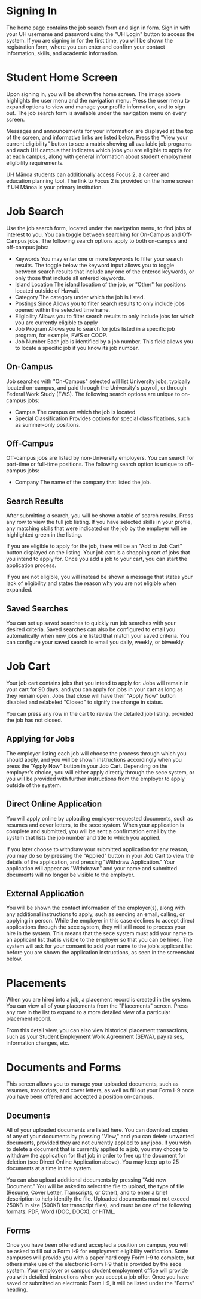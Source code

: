# Signing In

The home page contains the job search form and sign in form.  Sign in with your UH username and password using the "UH Login" button to access the system.  If you are signing in for the first time, you will be shown the registration form, where you can enter and confirm your contact information, skills, and academic information.

# Student Home Screen

Upon signing in, you will be shown the home screen.  The image above highlights the user menu and the navigation menu.  Press the user menu to expand options to view and manage your profile information, and to sign out.  The job search form is available under the navigation menu on every screen.

Messages and announcements for your information are displayed at the top of the screen, and informative links are listed below.  Press the "View your current eligibility" button to see a matrix showing all available job programs and each UH campus that indicates which jobs you are eligible to apply for at each campus, along with general information about student employment eligibility requirements.

UH Mānoa students can additionally access Focus 2, a career and education planning tool.  The link to Focus 2 is provided on the home screen if UH Mānoa is your primary institution.

# Job Search

Use the job search form, located under the navigation menu, to find jobs of interest to you.  You can toggle between searching for On-Campus and Off-Campus jobs.  The following search options apply to both on-campus and off-campus jobs:

* Keywords
    You may enter one or more keywords to filter your search results.  The toggle below the keyword input allows you to toggle between search results that include any one of the entered keywords, or only those that include all entered keywords.
* Island Location
    The island location of the job, or "Other" for positions located outside of Hawaii.
* Category
    The category under which the job is listed. 
* Postings Since
    Allows you to filter search results to only include jobs opened within the selected timeframe.
* Eligibility
    Allows you to filter search results to only include jobs for which you are currently eligible to apply
* Job Program
    Allows you to search for jobs listed in a specific job program, for example, FWS or COOP.
* Job Number 
    Each job is identified by a job number.  This field allows you to locate a specific job if you know its job number. 

## On-Campus

Job searches with "On-Campus" selected will list University jobs, typically located on-campus, and paid through the University's payroll, or through Federal Work Study (FWS).  The following search options are unique to on-campus jobs:

* Campus
    The campus on which the job is located.
* Special Classification
    Provides options for special classifications, such as summer-only positions.

## Off-Campus

Off-campus jobs are listed by non-University employers.  You can search for part-time or full-time positions.  The following search option is unique to off-campus jobs:

* Company
    The name of the company that listed the job.

## Search Results

After submitting a search, you will be shown a table of search results.  Press any row to view the full job listing.  If you have selected skills in your profile, any matching skills that were indicated on the job by the employer will be highlighted green in the listing.

If you are eligible to apply for the job, there will be an "Add to Job Cart" button displayed on the listing.  Your job cart is a shopping cart of jobs that you intend to apply for.  Once you add a job to your cart, you can start the application process.  

If you are not eligible, you will instead be shown a message that states your lack of eligibility and states the reason why you are not eligible when expanded.

## Saved Searches

You can set up saved searches to quickly run job searches with your desired criteria.  Saved searches can also be configured to email you automatically when new jobs are listed that match your saved criteria.  You can configure your saved search to email you daily, weekly, or biweekly.

# Job Cart

Your job cart contains jobs that you intend to apply for.  Jobs will remain in your cart for 90 days, and you can apply for jobs in your cart as long as they remain open.  Jobs that close will have their "Apply Now" button disabled and relabeled "Closed" to signify the change in status.

You can press any row in the cart to review the detailed job listing, provided the job has not closed.

## Applying for Jobs

The employer listing each job will choose the process through which you should apply, and you will be shown instructions accordingly when you press the "Apply Now" button in your Job Cart.  Depending on the employer's choice, you will either apply directly through the sece system, or you will be provided with further instructions from the employer to apply outside of the system.

## Direct Online Application

You will apply online by uploading employer-requested documents, such as resumes and cover letters, to the sece system.  When your application is complete and submitted, you will be sent a confirmation email by the system that lists the job number and title to which you applied.

If you later choose to withdraw your submitted application for any reason, you may do so by pressing the "Applied" button in your Job Cart to view the details of the application, and pressing "Withdraw Application."  Your application will appear as "Withdrawn" and your name and submitted documents will no longer be visible to the employer.

## External Application

You will be shown the contact information of the employer(s), along with any additional instructions to apply, such as sending an email, calling, or applying in person.  While the employer in this case declines to accept direct applications through the sece system, they will still need to process your hire in the system.  This means that the sece system must add your name to an applicant list that is visible to the employer so that you can be hired.  The system will ask for your consent to add your name to the job's applicant list before you are shown the application instructions, as seen in the screenshot below.

# Placements

When you are hired into a job, a placement record is created in the system. You can view all of your placements from the "Placements" screen.  Press any row in the list to expand to a more detailed view of a particular placement record.

From this detail view, you can also view historical placement transactions, such as your Student Employment Work Agreement (SEWA), pay raises, information changes, etc.

# Documents and Forms

This screen allows you to manage your uploaded documents, such as resumes, transcripts, and cover letters, as well as fill out your Form I-9 once you have been offered and accepted a position on-campus.

## Documents

All of your uploaded documents are listed here.  You can download copies of any of your documents by pressing "View," and you can delete unwanted documents, provided they are not currently applied to any jobs.  If you wish to delete a document that is currently applied to a job, you may choose to withdraw the application for that job in order to free up the document for deletion (see Direct Online Application above).  You may keep up to 25 documents at a time in the system.

You can also upload additional documents by pressing "Add new Document."  You will be asked to select the file to upload, the type of file (Resume, Cover Letter, Transcripts, or Other), and to enter a brief description to help identify the file.  Uploaded documents must not exceed 250KB in size (500KB for transcript files), and must be one of the following formats: PDF, Word (DOC, DOCX), or HTML.

## Forms

Once you have been offered and accepted a position on campus, you will be asked to fill out a Form I-9 for employment eligibility verification.  Some campuses will provide you with a paper hard copy Form I-9 to complete, but others make use of the electronic Form I-9 that is provided by the sece system.  Your employer or campus student employment office will provide you with detailed instructions when you accept a job offer.  Once you have saved or submitted an electronic Form I-9, it will be listed under the "Forms" heading.